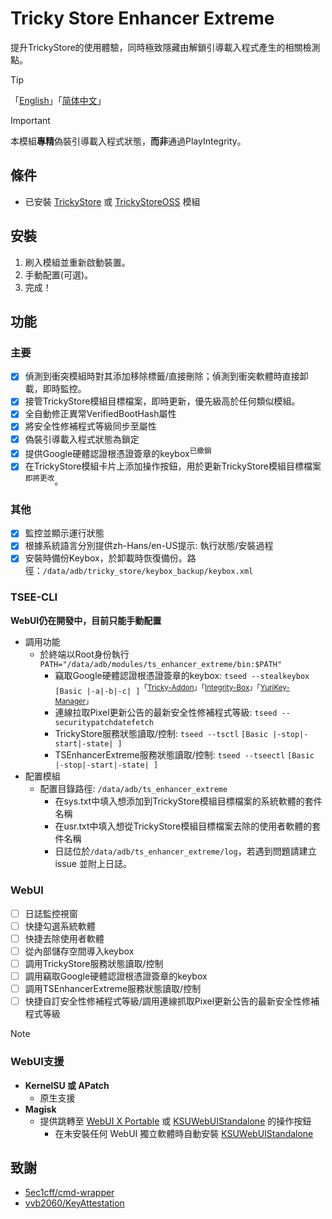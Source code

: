 # Tricky Store Enhancer Extreme
提升TrickyStore的使用體驗，同時極致隱藏由解鎖引導載入程式產生的相關檢測點。

> [!TIP]
> 「[English](README.md)」「[简体中文](README4zh-Hans.md)」

> [!IMPORTANT]  
> 本模組**專精**偽裝引導載入程式狀態，**而非**通過PlayIntegrity。

## 條件
- 已安裝 [TrickyStore](https://github.com/5ec1cff/TrickyStore) 或 [TrickyStoreOSS](https://github.com/beakthoven/TrickyStoreOSS) 模組

## 安裝
1. 刷入模組並重新啟動裝置。
2. 手動配置(可選)。
3. 完成！

## 功能
### 主要
- [x] 偵測到衝突模組時對其添加移除標籤/直接刪除；偵測到衝突軟體時直接卸載，即時監控。
- [x] 接管TrickyStore模組目標檔案，即時更新，優先級高於任何類似模組。
- [x] 全自動修正異常VerifiedBootHash屬性
- [x] 將安全性修補程式等級同步至屬性
- [x] 偽裝引導載入程式狀態為鎖定
- [x] 提供Google硬體認證根憑證簽章的keybox<sup>已撤銷</sup>
- [x] 在TrickyStore模組卡片上添加操作按鈕，用於更新TrickyStore模組目標檔案<sup>即將更改</sup>。

### 其他
- [x] 監控並顯示運行狀態
- [x] 根據系統語言分別提供zh-Hans/en-US提示: 執行狀態/安裝過程
- [x] 安裝時備份Keybox，於卸載時恢復備份。路徑：`/data/adb/tricky_store/keybox_backup/keybox.xml`

### TSEE-CLI
**WebUI仍在開發中，目前只能手動配置**
- 調用功能
  - 於終端以Root身份執行`PATH="/data/adb/modules/ts_enhancer_extreme/bin:$PATH"`
    - 竊取Google硬體認證根憑證簽章的keybox: `tseed --stealkeybox` `[Basic |-a|-b|-c| ]`<sup>「[Tricky-Addon](https://github.com/KOWX712/Tricky-Addon-Update-Target-List)」「[Integrity-Box](https://github.com/MeowDump/Integrity-Box)」「[YuriKey-Manager](https://github.com/YurikeyDev/yurikey)」</sup>
    - 連線拉取Pixel更新公告的最新安全性修補程式等級: `tseed --securitypatchdatefetch`
    - TrickyStore服務狀態讀取/控制: `tseed --tsctl` `[Basic |-stop|-start|-state| ]`
    - TSEnhancerExtreme服務狀態讀取/控制: `tseed --tseectl` `[Basic |-stop|-start|-state| ]`
- 配置模組
  - 配置目錄路徑: `/data/adb/ts_enhancer_extreme`
    - 在sys.txt中填入想添加到TrickyStore模組目標檔案的系統軟體的套件名稱
    - 在usr.txt中填入想從TrickyStore模組目標檔案去除的使用者軟體的套件名稱
    - 日誌位於`/data/adb/ts_enhancer_extreme/log`，若遇到問題請建立 issue 並附上日誌。

### WebUI
- [ ] 日誌監控視窗
- [ ] 快捷勾選系統軟體
- [ ] 快捷去除使用者軟體
- [ ] 從內部儲存空間導入keybox
- [ ] 調用TrickyStore服務狀態讀取/控制
- [ ] 調用竊取Google硬體認證根憑證簽章的keybox
- [ ] 調用TSEnhancerExtreme服務狀態讀取/控制
- [ ] 快捷自訂安全性修補程式等級/調用連線抓取Pixel更新公告的最新安全性修補程式等級

> [!NOTE]
> ### WebUI支援
>   - **KernelSU 或 APatch**
>     - 原生支援
>   - **Magisk**
>     - 提供跳轉至 [WebUI X Portable](https://github.com/MMRLApp/WebUI-X-Portable) 或 [KSUWebUIStandalone](https://github.com/5ec1cff/KsuWebUIStandalone) 的操作按鈕
>       - 在未安裝任何 WebUI 獨立軟體時自動安裝 [KSUWebUIStandalone](https://github.com/5ec1cff/KsuWebUIStandalone)

## 致謝
- [5ec1cff/cmd-wrapper](https://gist.github.com/5ec1cff/4b3a3ef329094e1427e2397cfa2435ff)
- [vvb2060/KeyAttestation](https://github.com/vvb2060/KeyAttestation)